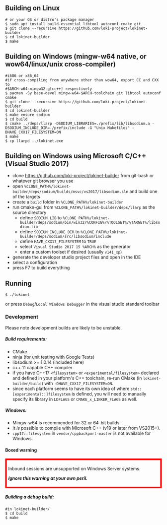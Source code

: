 
## Building on Linux

    # or your OS or distro's package manager
    $ sudo apt install build-essential libtool autoconf cmake git
    $ git clone --recursive https://github.com/loki-project/lokinet-builder
    $ cd lokinet-builder
    $ make 

## Building on Windows (mingw-w64 native, or wow64/linux/unix cross-compiler)

    #i686 or x86_64
    #if cross-compiling from anywhere other than wow64, export CC and CXX to
    #$ARCH-w64-mingw32-g[cc++] respectively
    $ pacman -Sy base-devel mingw-w64-$ARCH-toolchain git libtool autoconf cmake
    $ git clone --recursive https://github.com/loki-project/lokinet-builder
    $ cd lokinet-builder
    $ make ensure sodium
    $ cd build
    $ cmake ../deps/llarp -DSODIUM_LIBRARIES=./prefix/lib/libsodium.a -DSODIUM_INCLUDE_DIR=./prefix/include -G "Unix Makefiles" -DHAVE_CXX17_FILESYSTEM=ON
    $ make
    $ cp llarpd ../lokinet.exe

## Building on Windows using Microsoft C/C++ (Visual Studio 2017)

* clone https://github.com/loki-project/lokinet-builder from git-bash or whatever git browser you use
* open `%CLONE_PATH%/lokinet-builder/deps/sodium/builds/msvc/vs2017/libsodium.sln` and build one of the targets
* create a `build` folder in `%CLONE_PATH%/lokinet-builder`
* run cmake-gui from `%CLONE_PATH%/lokinet-builder/deps/llarp` as the source directory
  * define `SODIUM_LIB`  to `%CLONE_PATH%/lokinet-builder/deps/sodium/bin/win32/%CONFIG%/%TOOLSET%/%TARGET%/libsodium.lib`
  * define `SODIUM_INCLUDE_DIR` to `%CLONE_PATH%/lokinet-builder/deps/sodium/src/libsodium/include`
  * define `HAVE_CXX17_FILESYSTEM` to `TRUE`
  * select `Visual Studio 2017 15 %ARCH%` as the generator
  * enter a custom toolset if desired (usually `v141_xp`)
* generate the developer studio project files and open in the IDE
* select a configuration
* press F7 to build everything

## Running

    $ ./lokinet

or press `Debug`/`Local Windows Debugger` in the visual studio standard toolbar

### Development

Please note development builds are likely to be unstable.

##### Build requirements:

* CMake
* ninja (for unit testing with Google Tests)
* libsodium >= 1.0.14 (included here)
* c++ 11 capable C++ compiler
* if you have C++17 `<filesystem>` or `<experimental/filesystem>` declared and defined in your platform's C++ toolchain, re-run CMake (in `lokinet-builder/build`) with `-DHAVE_CXX17_FILESYSTEM=ON`.
* since each platform seems to have its own idea of where `std::[experimental::]filesystem` is defined, you will need to manually specify its library in `LDFLAGS` or `CMAKE_x_LINKER_FLAGS` as well.

##### Windows:

* Mingw-w64 is recommended for 32 or 64-bit builds.
* It *is* possible to compile with Microsoft C++ (v19 or later from VS2015+).
* `cpp17::filesystem` in `vendor/cppbackport-master` is not available for Windows.
 
#### Boxed warning
<div style="border:5px solid #f00;padding:5px">
<p>Inbound sessions are unsupported on Windows Server systems.</p>
<p><strong><em>Ignore this warning at your own peril.</em></strong></p>
</div>

##### Building a debug build:

    #in lokinet-builder/
    $ cd build
    $ make